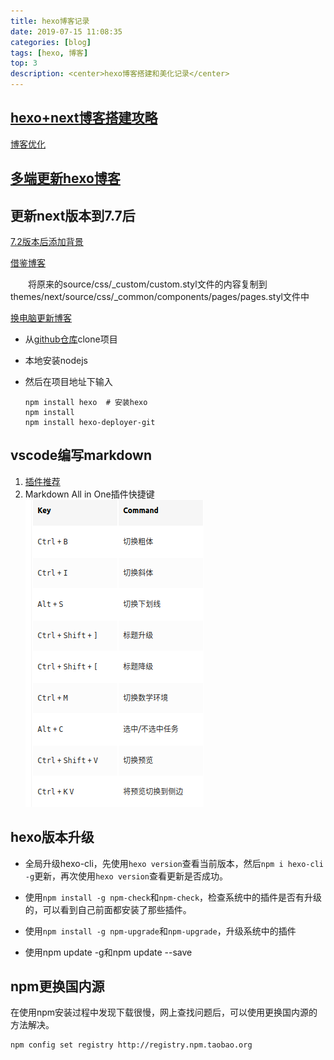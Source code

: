 ```yaml
---
title: hexo博客记录
date: 2019-07-15 11:08:35
categories: [blog]
tags: [hexo, 博客]
top: 3
description: <center>hexo博客搭建和美化记录</center>
---
```


## [hexo+next博客搭建攻略](https://io-oi.me/tech/hexo-next-optimization/#%E5%8A%A0%E9%80%9F-hexo-%E5%8D%9A%E5%AE%A2)

[博客优化](http://lyxf.live/posts/2063/)

## [多端更新hexo博客](https://blog.csdn.net/Monkey_LZL/article/details/60870891)

## 更新next版本到7.7后

[7.2版本后添加背景](https://blog.csdn.net/Louis_li51/article/details/105227430)

[借鉴博客](https://tding.top/docs/getting-started/data-files.html)

&emsp;&emsp;将原来的source/css/_custom/custom.styl文件的内容复制到themes/next/source/css/_common/components/pages/pages.styl文件中

[换电脑更新博客](https://www.zhihu.com/question/21193762)

* 从[github仓库](https://github.com/JiangChenrui/JiangChenrui.github.io/tree/hexo)clone项目

* 本地安装nodejs

* 然后在项目地址下输入

    ```shell
    npm install hexo  # 安装hexo
    npm install
    npm install hexo-deployer-git
    ```

## vscode编写markdown

1. [插件推荐](https://juejin.im/post/5c45b92751882525487c5c66)
2. Markdown All in One插件快捷键
   ![快捷键](hexo博客记录/快捷键.png)

## hexo版本升级

* 全局升级hexo-cli，先使用`hexo version`查看当前版本，然后`npm i hexo-cli -g`更新，再次使用`hexo version`查看更新是否成功。

* 使用`npm install -g npm-check`和`npm-check`，检查系统中的插件是否有升级的，可以看到自己前面都安装了那些插件。

* 使用`npm install -g npm-upgrade`和`npm-upgrade`，升级系统中的插件

* 使用npm update -g和npm update --save

## npm更换国内源

在使用npm安装过程中发现下载很慢，网上查找问题后，可以使用更换国内源的方法解决。

```shell
npm config set registry http://registry.npm.taobao.org
```